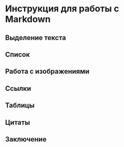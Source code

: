 # Инструкция для работы с Markdown

## Выделение текста

## Список

## Работа с изображениями

## Ссылки

## Таблицы

## Цитаты

## Заключение